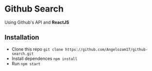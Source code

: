 # Github Search

Using Github's API and **ReactJS**

## Installation
- Clone this repo `git clone https://github.com/Angelozam17/github-search.git`
- Install dependences `npm install`
- Run `npm start`